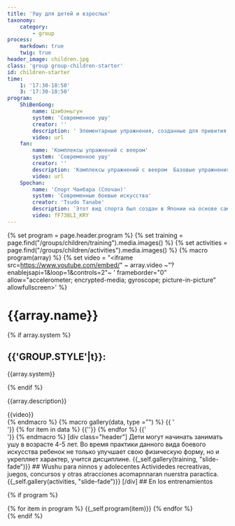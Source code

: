 ```yaml
---
title: 'Ушу для детей и взрослых'
taxonomy:
    category:
        - group
process:
    markdown: true
    twig: true
header_image: children.jpg
class: 'group group-children-starter'
id: children-starter
time:
    1: '17:30-18:50'
    3: '17:30-18:50'
program:
    ShiBenGong:
        name: Цзибэньгун
        system: 'Современное ушу'
        creator: ''
        description: ' Элементарные упражнения, созданные для привития и отработки навыков, необходимых для дальнейшего изучения ушу. На русский язык Цзибэньгун переводится как «базовая работа». Эти упражнения  - основа знаний начинающих спортсменов и ежедневная практика опытных ушуистов.'
        video: url
    fan:
        name: 'Комплексы упражнений с веером'
        system: 'Современное ушу'
        creator: ''
        description: 'Комплексы упражнений с веером  Базовые упражнения ушу с интересным видом оружия – веером. Веер – это универсальное оружие, являющееся невероятно привлекательным благодаря своему цвету и  издаваемому звуку.'
        video: url
    Spochan:
        name: 'Спорт Чанбара (Спочан)'
        system: 'Современные боевые искусства'
        creator: 'Tsudo Tanabe'
        description: 'Этот вид спорта был создан в Японии на основе самурайского поединка. Бой в спочан - спортивный поединок на безопасном оружии. Так же как и ушу, спочан помогает детям развить навыки самообороны. Несмотря на то, что этот вид спорта является полноконтактным, однако он абсолютно физически безопасен. Тренировки для детей проходят в игровой манере, но в полном соответствии со спортивной программой.  На сегодняшний день спочан – это молодой, но активно развивающийся вид спорта, доступный всем желающим заниматься вне зависимости от пола и возраста '
        video: fF738LI_KRY
---
```


{% set program = page.header.program %}
{% set training = page.find("/groups/children/training").media.images() %}
{% set activities = page.find("/groups/children/activities").media.images() %}
{% macro program(array) %}
  {% set video = "<iframe src=https://www.youtube.com/embed/" ~ array.video ~"?enablejsapi=1&loop=1&controls=2"~ ' frameborder="0" allow="accelerometer; encrypted-media; gyroscope; picture-in-picture" allowfullscreen></iframe>' %}
  <div class="program-item">
    <div class="description">
      <h1>{{array.name}}</h1>
    {% if array.system %}
    <div class="system">
      <h2>{{'GROUP.STYLE'|t}}:</h2>
      <p>{{array.system}}</p>
    </div>
  {% endif %}
      <p>{{array.description}}</p>
    </div>
    <div class="video">
    {{video}}
    </div>
  </div>
{% endmacro %}
{% macro gallery(data, type ="") %}
{{ '<div class="gallery '~ type ~' ">'}}
{% for item in data %}
{{'<img src="'~item.cache.url()~'" alt="">'}}
{% endfor %}
{{'</div>'}}
{% endmacro %}
[div class="header"]
Дети могут начинать занимать ушу в возрасте 4-5 лет. Во время практики данного вида боевого искусства ребенок не только улучшает свою физическую форму, но и укрепляет характер, учится дисциплине.
  {{_self.gallery(training, "slide-fade")}}
## Wushu para ninnos y adolecentes
  Actividedes recreativas, juegos, concursos y otras atracciones acomapnnaran nuerstra paractica.
{{_self.gallery(activities, "slide-fade")}}
[/div]
## En los entrenamientos

{% if program %}
<div class="program">
  <div class="menu">
  </div>
  <div class="vertical-slide">
    {% for item in program %}
      {{_self.program(item)}}
    {% endfor %}
  </div>
</div>
{% endif %}

